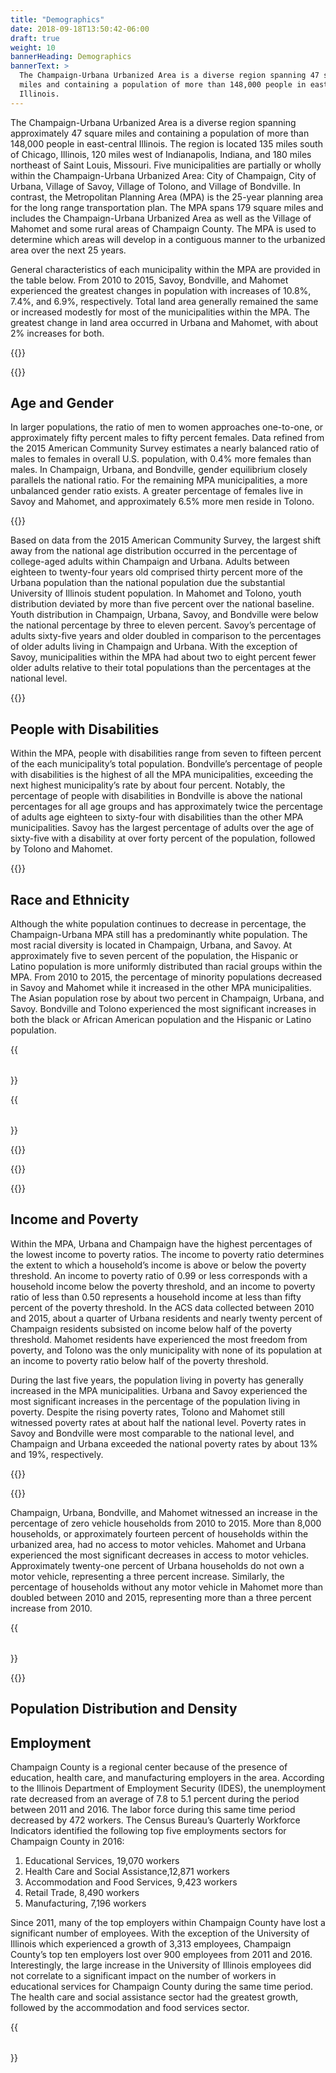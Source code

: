 ```yaml
---
title: "Demographics"
date: 2018-09-18T13:50:42-06:00
draft: true
weight: 10
bannerHeading: Demographics
bannerText: >
  The Champaign-Urbana Urbanized Area is a diverse region spanning 47 square
  miles and containing a population of more than 148,000 people in east-central
  Illinois.
---
```


The Champaign-Urbana Urbanized Area is a diverse region spanning approximately
47 square miles and containing a population of more than 148,000 people in
east-central Illinois. The region is located 135 miles south of Chicago,
Illinois, 120 miles west of Indianapolis, Indiana, and 180 miles northeast of
Saint Louis, Missouri. Five municipalities are partially or wholly within the
Champaign-Urbana Urbanized Area: City of Champaign, City of Urbana, Village of
Savoy, Village of Tolono, and Village of Bondville. In contrast, the
Metropolitan Planning Area (MPA) is the 25-year planning area for the long range
transportation plan. The MPA spans 179 square miles and includes the
Champaign-Urbana Urbanized Area as well as the Village of Mahomet and some rural
areas of Champaign County. The MPA is used to determine which areas will develop
in a contiguous manner to the urbanized area over the next 25 years.

General characteristics of each municipality within the MPA are provided in the
table below. From 2010 to 2015, Savoy, Bondville, and Mahomet experienced the
greatest changes in population with increases of 10.8%, 7.4%, and 6.9%,
respectively. Total land area generally remained the same or increased modestly
for most of the municipalities within the MPA. The greatest change in land area
occurred in Urbana and Mahomet, with about 2% increases for both.

{{<table url="basicdemographics2010-2015.csv"
title="Basic Characteristics of Municipalities within the MPA"
switch="true"
source="US Census Bureau, ACS 5-Yr Data, 2010-2015 (Table B01003) and US Census Bureau, Decennial Census, 2010">}}

{{<bar-chart url="chart-basicdemoinfo.csv"
ylabel="Percent Change"
legend-alignment="center"
legend-row-width="1"
title="Percent Change in Population and Land Area">}}

## Age and Gender ##

In larger populations, the ratio of men to women approaches one-to-one, or
approximately fifty percent males to fifty percent females. Data refined from
the 2015 American Community Survey estimates a nearly balanced ratio of males to
females in overall U.S. population, with 0.4% more females than males. In
Champaign, Urbana, and Bondville, gender equilibrium closely parallels the
national ratio. For the remaining MPA municipalities, a more unbalanced gender
ratio exists. A greater percentage of females live in Savoy and Mahomet, and
approximately 6.5% more men reside in Tolono.

{{<bar-chart url="acs15-gender-awayfrom50.csv"
stacked="true"
xangle="0"
xaxis="numeric"
ylabel="Percent Distance away from Equilibrium"
legend-alignment="center"
legend-row-width="2"
grid-lines="true"
title="Percent Gender Difference within the MPA">}}

Based on data from the 2015 American Community Survey, the largest shift away
from the national age distribution occurred in the percentage of college-aged
adults within Champaign and Urbana. Adults between eighteen to twenty-four years
old comprised thirty percent more of the Urbana population than the national
population due the substantial University of Illinois student population. In
Mahomet and Tolono, youth distribution deviated by more than five percent over
the national baseline. Youth distribution in Champaign, Urbana, Savoy, and
Bondville were below the national percentage by three to eleven percent. Savoy’s
percentage of adults sixty-five years and older doubled in comparison to the
percentages of older adults living in Champaign and Urbana. With the exception
of Savoy, municipalities within the MPA had about two to eight percent fewer
older adults relative to their total populations than the percentages at the
national level.

{{<bar-chart url="acs15-age.csv"
stacked="true"
xangle="0"
ylabel="Percent of Population"
legend-alignment="center"
legend-row-width="1"
grid-lines="false"
title="Percent Age Distribution within the MPA">}}


## People with Disabilities ##

Within the MPA, people with disabilities range from seven to fifteen percent of
the each municipality’s total population. Bondville’s percentage of people with
disabilities is the highest of all the MPA municipalities, exceeding the next
highest municipality’s rate by about four percent. Notably, the percentage of
people with disabilities in Bondville is above the national percentages for all
age groups and has approximately twice the percentage of adults age eighteen to
sixty-four with disabilities than the other MPA municipalities. Savoy has the
largest percentage of adults over the age of sixty-five with a disability at
over forty percent of the population, followed by Tolono and Mahomet.

{{<bar-chart url="acs-disability2010-2015.csv"
stacked="true"
xangle="-0"
columns="1,2,3,4"
ylabel="Percentage of Population"
legend-alignment="center"
legend-row-width="1"
grid-lines="true"
title="Percentage of the Population with a Disability">}}

## Race and Ethnicity ##

Although the white population continues to decrease in percentage, the
Champaign-Urbana MPA still has a predominantly white population. The most racial
diversity is located in Champaign, Urbana, and Savoy. At approximately five to
seven percent of the population, the Hispanic or Latino population is more
uniformly distributed than racial groups within the MPA. From 2010 to 2015, the
percentage of minority populations decreased in Savoy and Mahomet while it
increased in the other MPA municipalities. The Asian population rose by about
two percent in Champaign, Urbana, and Savoy. Bondville and Tolono experienced
the most significant increases in both the black or African American population
and the Hispanic or Latino population.

{{<table url="acs-raceethnicity2010-2015.csv"
title="Race Composition of Municipalities within the MPA"
switch="true"
columns="1,3,4,5,6,7,8"
source="US Census Bureau, ACS 5-Yr Data, 2010-2015 (Table B02001)">}}

{{<table url="acs15-ethnicity.csv"
title="Hispanic or Latino Ethnicity within Municipalities of the MPA"
switch="true"
source="US Census Bureau, ACS 5-Yr Data, 2010-2015 (Table B03002)">}}

{{<bar-chart url="acs-raceethnicity2010-2015.csv"
stacked="false"
xangle="-0"
rows="16,17,18,19,20,21,22"
columns="1,2,3"
ylabel="Percentage of Population"
legend-alignment="center"
legend-row-width="1"
grid-lines="true"
title="Race and Ethnicity from 2010 to 2015">}}

{{<bar-chart url="acs-raceethnicity2010-2015.csv"
switch="false"
rows="1,3,4,5,6,7,8"
stacked="true"
xangle="-0"
ylabel="Percentage of Population"
legend-alignment="center"
legend-row-width="2"
grid-lines="true"
title="Race in MPA Municipalities in 2015">}}

{{<bar-chart url="acs-raceethnicity2010-2015.csv"
switch="false"
stacked="false"
rows="9,10,11,12,13,14,15"
columns="1,2,3,4"
xangle="-0"
ylabel="Percent Difference"
legend-alignment="center"
legend-row-width="1"
grid-lines="true"
title="Change in Race and Ethnicity from 2010 to 2015">}}

## Income and Poverty ##

Within the MPA, Urbana and Champaign have the highest percentages of the lowest
income to poverty ratios. The income to poverty ratio determines the extent to
which a household’s income is above or below the poverty threshold. An income to
poverty ratio of 0.99 or less corresponds with a household income below the
poverty threshold, and an income to poverty ratio of less than 0.50 represents a
household income at less than fifty percent of the poverty threshold. In the ACS
data collected between 2010 and 2015, about a quarter of Urbana residents and
nearly twenty percent of Champaign residents subsisted on income below half of
the poverty threshold. Mahomet residents have experienced the most freedom from
poverty, and Tolono was the only municipality with none of its population at an
income to poverty ratio below half of the poverty threshold.

During the last five years, the population living in poverty has generally
increased in the MPA municipalities. Urbana and Savoy experienced the most
significant increases in the percentage of the population living in poverty.
Despite the rising poverty rates, Tolono and Mahomet still witnessed poverty
rates at about half the national level. Poverty rates in Savoy and Bondville
were most comparable to the national level, and Champaign and Urbana exceeded
the national poverty rates by about 13% and 19%, respectively.

{{<bar-chart url="acs-poverty2010-2015.csv"
stacked="true"
xangle="0"
switch="false"
grid-lines="true"
columns="1,4,5,6,7,8"
legend-alignment="center"
legend-row-width="2"
ylabel="Percent of Population"
title="Income to Poverty Ratio within the MPA">}}

{{<bar-chart url="acs-poverty2010-2015.csv"
stacked="false"
xangle="0"
grid-lines="true"
columns="1,2,3"
legend-alignment="center"
legend-row-width="1"
ylabel="Percentage of Population"
title="Percentage of Population Living below the Poverty Level">}}

Champaign, Urbana, Bondville, and Mahomet witnessed an increase in the
percentage of zero vehicle households from 2010 to 2015. More than 8,000
households, or approximately fourteen percent of households within the urbanized
area, had no access to motor vehicles. Mahomet and Urbana experienced the most
significant decreases in access to motor vehicles. Approximately twenty-one
percent of Urbana households do not own a motor vehicle, representing a three
percent increase. Similarly, the percentage of households without any motor
vehicle in Mahomet more than doubled between 2010 and 2015, representing more
than a three percent increase from 2010.

{{<table url="acs15-0cars.csv"
title="Access to Motor Vehicles per Household"
switch="true"
source="US Census Bureau, ACS 5-Yr Data, 2010-2015 (Table B08201)">}}

{{<bar-chart url="acs15-0cars2010-2015.csv"
stacked="false"
xangle="0"
legend-alignment="center"
legend-row-width="1"
ylabel="Percentage of Households"
title="Households with No Motor Vehicle Access from 2010 to 2015">}}

## Population Distribution and Density ##


## Employment ##

Champaign County is a regional center because of the presence of education,
health care, and manufacturing employers in the area. According to the Illinois
Department of Employment Security (IDES), the unemployment rate decreased from
an average of 7.8 to 5.1 percent during the period between 2011 and 2016. The
labor force during this same time period decreased by 472 workers. The Census
Bureau’s Quarterly Workforce Indicators identified the following top five
employments sectors for Champaign County in 2016:

1. Educational Services, 19,070 workers
2. Health Care and Social Assistance,12,871 workers
3. Accommodation and Food Services, 9,423 workers
4. Retail Trade, 8,490 workers
5. Manufacturing, 7,196 workers

Since 2011, many of the top employers within Champaign County have lost a
significant number of employees. With the exception of the University of
Illinois which experienced a growth of 3,313 employees, Champaign County’s top
ten employers lost over 900 employees from 2011 and 2016. Interestingly, the
large increase in the University of Illinois employees did not correlate to a
significant impact on the number of workers in educational services for
Champaign County during the same time period. The health care and social
assistance sector had the greatest growth, followed by the accommodation and
food services sector.

{{<table url="edc-topemployers.csv"
title="Champaign County Top Employers (2016)"
switch="false"
source="Champaign County Economic Development Corporation, 2017">}}
